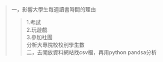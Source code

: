 > 一，影響大學生每週讀書時間的理由  
>>1.考試  
  2.玩遊戲  
  3.參加社團  
分析大專院校校別學生數  
二，去開放資料網站找csv檔，再用python pandsa分析  
